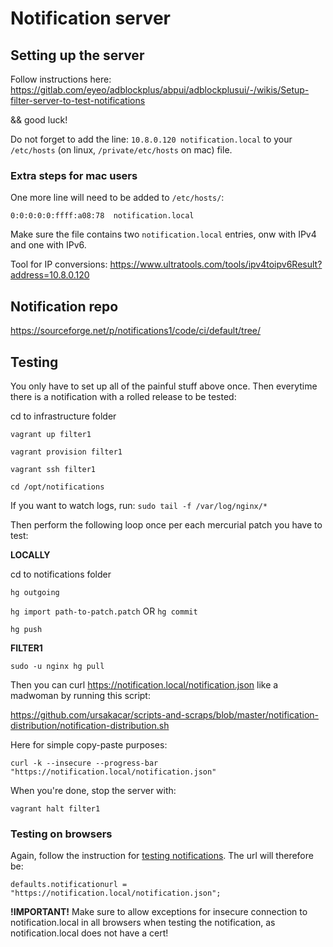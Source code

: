 # Notification server

## Setting up the server

Follow instructions here: https://gitlab.com/eyeo/adblockplus/abpui/adblockplusui/-/wikis/Setup-filter-server-to-test-notifications

&& good luck!

Do not forget to add the line: `10.8.0.120 notification.local` to your `/etc/hosts` (on linux, `/private/etc/hosts` on mac) file.

### Extra steps for mac users

One more line will need to be added to `/etc/hosts/`:

```
0:0:0:0:0:ffff:a08:78  notification.local
```

Make sure the file contains two `notification.local` entries, onw with IPv4 and one with IPv6.

Tool for IP conversions: https://www.ultratools.com/tools/ipv4toipv6Result?address=10.8.0.120

## Notification repo

https://sourceforge.net/p/notifications1/code/ci/default/tree/

## Testing

You only have to set up all of the painful stuff above once. Then everytime there is a notification with a rolled release to be tested:

cd to infrastructure folder

`vagrant up filter1`

`vagrant provision filter1`

`vagrant ssh filter1`

`cd /opt/notifications`

If you want to watch logs, run: `sudo tail -f /var/log/nginx/*`

Then perform the following loop once per each mercurial patch you have to test:

**LOCALLY**

cd to notifications folder

`hg outgoing`

`hg import path-to-patch.patch` OR `hg commit`

`hg push`

**FILTER1**

`sudo -u nginx hg pull`

Then you can curl https://notification.local/notification.json like a madwoman by running this script:

https://github.com/ursakacar/scripts-and-scraps/blob/master/notification-distribution/notification-distribution.sh

Here for simple copy-paste purposes:

`curl -k --insecure --progress-bar "https://notification.local/notification.json"`

When you're done, stop the server with:

`vagrant halt filter1`

### Testing on browsers

Again, follow the instruction for [testing notifications](notifications.md). The url will therefore be:

`defaults.notificationurl = "https://notification.local/notification.json";`

**!IMPORTANT!** Make sure to allow exceptions for insecure connection to notification.local in all browsers when testing the notification, as notification.local does not have a cert!

